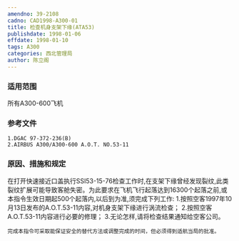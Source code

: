 ```yaml
---
amendno: 39-2108
cadno: CAD1998-A300-01
title: 检查机身支架下缘(ATA53)
publishdate: 1998-01-06
effdate: 1998-01-10
tags: A300
categories: 西北管理局
author: 陈立阁
---
```


### 适用范围 
所有A300-600飞机

### 参考文件
    1.DGAC 97-372-236(B) 
    2.AIRBUS A300/A300-600 A.O.T. NO.53-11

### 原因、措施和规定 
在打开快速接近口盖执行SSI53-15-76检查工作时,在支架下缘曾经发现裂纹,此类裂纹扩展可能导致客舱失密。为此要求在飞机飞行起落达到16300个起落之前,或本指令生效日期起500个起落内,以后到为准,须完成下列工作: 
    1.按照空客1997年10月13日发布的A.O.T.53-11内容,对机身支架下缘进行涡流检查； 
    2.按照空客A.O.T.53-11内容进行必要的修理； 
    3.无论怎样,请将检查结果通知给空客公司。 

    完成本指令可采取能保证安全的替代方法或调整完成的时间，但必须得到适航当局的批准。
